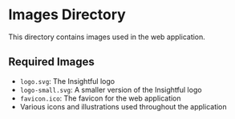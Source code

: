 # Images Directory

This directory contains images used in the web application.

## Required Images

- `logo.svg`: The Insightful logo
- `logo-small.svg`: A smaller version of the Insightful logo
- `favicon.ico`: The favicon for the web application
- Various icons and illustrations used throughout the application